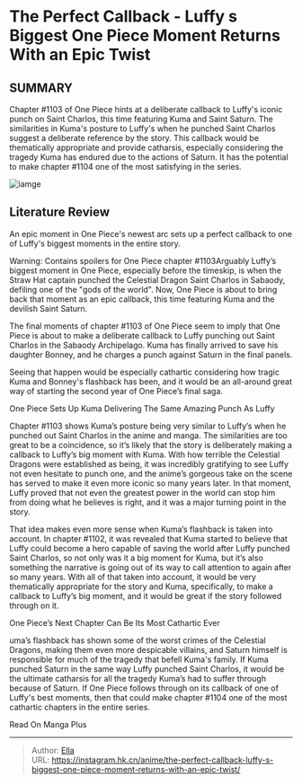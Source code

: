 # The Perfect Callback - Luffy s Biggest One Piece Moment Returns With an Epic Twist


## SUMMARY 



  Chapter #1103 of One Piece hints at a deliberate callback to Luffy&#39;s iconic punch on Saint Charlos, this time featuring Kuma and Saint Saturn.   The similarities in Kuma&#39;s posture to Luffy&#39;s when he punched Saint Charlos suggest a deliberate reference by the story.   This callback would be thematically appropriate and provide catharsis, especially considering the tragedy Kuma has endured due to the actions of Saturn. It has the potential to make chapter #1104 one of the most satisfying in the series.  

![iamge](https://static1.srcdn.com/wordpress/wp-content/uploads/2024/01/luffy-kuma-and-saint-charlos.jpg)

## Literature Review

An epic moment in One Piece&#39;s newest arc sets up a perfect callback to one of Luffy&#39;s biggest moments in the entire story.




Warning: Contains spoilers for One Piece chapter #1103Arguably Luffy’s biggest moment in One Piece, especially before the timeskip, is when the Straw Hat captain punched the Celestial Dragon Saint Charlos in Sabaody, defiling one of the &#34;gods of the world&#34;. Now, One Piece is about to bring back that moment as an epic callback, this time featuring Kuma and the devilish Saint Saturn.




The final moments of chapter #1103 of One Piece seem to imply that One Piece is about to make a deliberate callback to Luffy punching out Saint Charlos in the Sabaody Archipelago. Kuma has finally arrived to save his daughter Bonney, and he charges a punch against Saturn in the final panels.

          

Seeing that happen would be especially cathartic considering how tragic Kuma and Bonney&#39;s flashback has been, and it would be an all-around great way of starting the second year of One Piece’s final saga.


 One Piece Sets Up Kuma Delivering The Same Amazing Punch As Luffy 
          

Chapter #1103 shows Kuma’s posture being very similar to Luffy’s when he punched out Saint Charlos in the anime and manga. The similarities are too great to be a coincidence, so it’s likely that the story is deliberately making a callback to Luffy’s big moment with Kuma. With how terrible the Celestial Dragons were established as being, it was incredibly gratifying to see Luffy not even hesitate to punch one, and the anime’s gorgeous take on the scene has served to make it even more iconic so many years later. In that moment, Luffy proved that not even the greatest power in the world can stop him from doing what he believes is right, and it was a major turning point in the story.




That idea makes even more sense when Kuma’s flashback is taken into account. In chapter #1102, it was revealed that Kuma started to believe that Luffy could become a hero capable of saving the world after Luffy punched Saint Charlos, so not only was it a big moment for Kuma, but it’s also something the narrative is going out of its way to call attention to again after so many years. With all of that taken into account, it would be very thematically appropriate for the story and Kuma, specifically, to make a callback to Luffy’s big moment, and it would be great if the story followed through on it.



 One Piece’s Next Chapter Can Be Its Most Cathartic Ever 
          

uma’s flashback has shown some of the worst crimes of the Celestial Dragons, making them even more despicable villains, and Saturn himself is responsible for much of the tragedy that befell Kuma&#39;s family. If Kuma punched Saturn in the same way Luffy punched Saint Charlos, it would be the ultimate catharsis for all the tragedy Kuma’s had to suffer through because of Saturn. If One Piece follows through on its callback of one of Luffy&#39;s best moments, then that could make chapter #1104 one of the most cathartic chapters in the entire series.




Read On Manga Plus



---

> Author: [Ella](https://instagram.hk.cn/)  
> URL: https://instagram.hk.cn/anime/the-perfect-callback-luffy-s-biggest-one-piece-moment-returns-with-an-epic-twist/  

